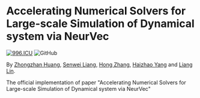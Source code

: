 # Accelerating Numerical Solvers for Large-scale Simulation of Dynamical system via NeurVec

[![996.ICU](https://img.shields.io/badge/link-996.icu-red.svg)](https://996.icu) 
![GitHub](https://img.shields.io/github/license/gbup-group/DIANet.svg)


By [Zhongzhan Huang](https://dedekinds.github.io/), [Senwei Liang](https://leungsamwai.github.io), [Hong Zhang](https://scholar.google.com/citations?user=lo_niigAAAAJ&hl=zh-CN), [Haizhao Yang](https://haizhaoyang.github.io/) and [Liang Lin](http://www.linliang.net/).


The official implementation of paper "Accelerating Numerical Solvers for Large-scale Simulation of Dynamical system via NeurVec"
